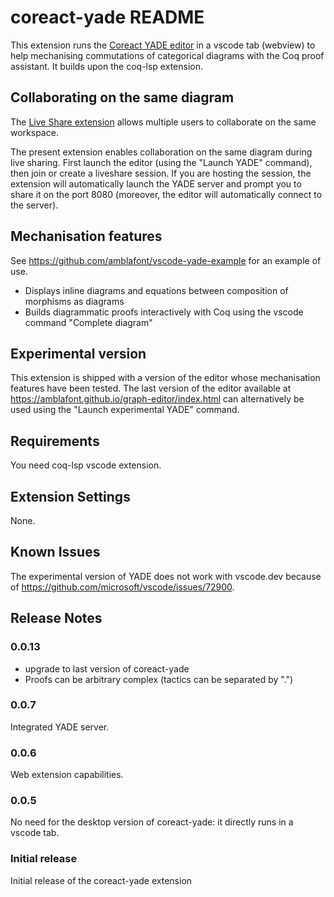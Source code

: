 # coreact-yade README

This extension runs the [Coreact YADE editor](https://github.com/amblafont/graph-editor-web) in a vscode tab (webview) to help mechanising commutations of categorical diagrams with the Coq proof assistant. It builds upon the coq-lsp extension.

## Collaborating on the same diagram

The [Live Share extension](https://marketplace.visualstudio.com/items?itemName=MS-vsliveshare.vsliveshare) allows multiple users to collaborate on the same workspace. 

The present extension enables collaboration on the same diagram during live sharing. First launch the editor (using the "Launch YADE" command), then join or create a liveshare session.
If you are hosting the session, the extension will automatically launch the YADE server and prompt you to share it on the port 8080 (moreover, the editor will automatically connect to the server).

## Mechanisation features

See https://github.com/amblafont/vscode-yade-example for an example of use.

- Displays inline diagrams and equations between composition of morphisms as diagrams
- Builds diagrammatic proofs interactively with Coq using the vscode command "Complete diagram"

## Experimental version

This extension is shipped with a version of the editor whose mechanisation features have been tested.
The last version of the editor available at https://amblafont.github.io/graph-editor/index.html can alternatively be used using the "Launch experimental YADE" command.

## Requirements

You need coq-lsp vscode extension.

## Extension Settings

None.

## Known Issues

The experimental version of YADE does not work with vscode.dev because of https://github.com/microsoft/vscode/issues/72900.

## Release Notes

### 0.0.13

- upgrade to last version of coreact-yade
- Proofs can be arbitrary complex (tactics can be separated by ".")

### 0.0.7

Integrated YADE server.

### 0.0.6

Web extension capabilities.

### 0.0.5

No need for the desktop version of coreact-yade: it directly runs in a vscode tab.

### Initial release

Initial release of the coreact-yade  extension

